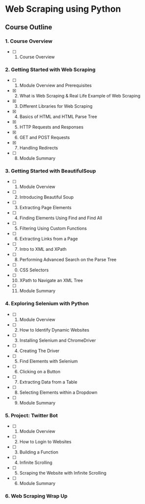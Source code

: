 # Web Scraping using Python
## Course Outline

### 1. Course Overview
- [ ] 1. Course Overview
### 2. Getting Started with Web Scraping
- [ ] 1. Module Overview and Prerequisites
- [x] 2. What is Web Scraping & Real Life Example of Web Scraping
- [x] 3. Different Libraries for Web Scraping 
- [x] 4. Basics of HTML and HTML Parse Tree
- [x] 5. HTTP Requests and Responses
- [x] 6. GET and POST Requests
- [x] 7. Handling Redirects
- [ ] 8. Module Summary
### 3. Getting Started with BeautifulSoup
- [ ] 1. Module Overview
- [ ] 2. Introducing Beautiful Soup
- [ ] 3. Extracting Page Elements
- [ ] 4. Finding Elements Using Find and Find All
- [ ] 5. Filtering Using Custom Functions
- [ ] 6. Extracting Links from a Page
- [ ] 7. Intro to XML and XPath
- [ ] 8. Performing Advanced Search on the Parse Tree
- [ ] 0. CSS Selectors
- [ ] 10. XPath to Navigate an XML Tree
- [ ] 11. Module Summary
### 4. Exploring Selenium with Python
- [ ] 1. Module Overview
- [ ] 2. How to Identify Dynamic Websites
- [ ] 3. Installing Selenium and ChromeDriver
- [ ] 4. Creating The Driver
- [ ] 5. Find Elements with Selenium
- [ ] 6. Clicking on a Button
- [ ] 7. Extracting Data from a Table
- [ ] 8. Selecting Elements within a Dropdown
- [ ] 9. Module Summary
### 5. Project: Twitter Bot
- [ ] 1. Module Overview
- [ ] 2. How to Login to Websites
- [ ] 3. Building a Function
- [ ] 4. Infinite Scrolling
- [ ] 5. Scraping the Website with Infinite Scrolling
- [ ] 6. Module Summary
### 6. Web Scraping Wrap Up
